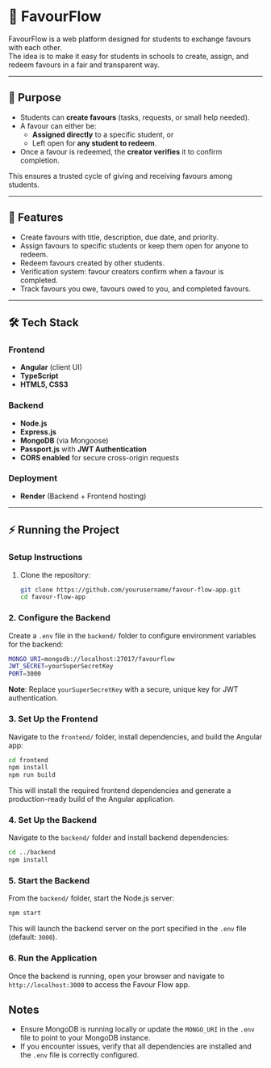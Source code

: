 # 🌟 FavourFlow

FavourFlow is a web platform designed for students to exchange favours with each other.  
The idea is to make it easy for students in schools to create, assign, and redeem favours in a fair and transparent way.

---

## 🎯 Purpose
- Students can **create favours** (tasks, requests, or small help needed).
- A favour can either be:
  - **Assigned directly** to a specific student, or  
  - Left open for **any student to redeem**.
- Once a favour is redeemed, the **creator verifies** it to confirm completion.

This ensures a trusted cycle of giving and receiving favours among students.

---

## 🚀 Features
- Create favours with title, description, due date, and priority.
- Assign favours to specific students or keep them open for anyone to redeem.
- Redeem favours created by other students.
- Verification system: favour creators confirm when a favour is completed.
- Track favours you owe, favours owed to you, and completed favours.

---

## 🛠️ Tech Stack
### Frontend
- **Angular** (client UI)
- **TypeScript**
- **HTML5, CSS3**

### Backend
- **Node.js**
- **Express.js**
- **MongoDB** (via Mongoose)
- **Passport.js** with **JWT Authentication**
- **CORS enabled** for secure cross-origin requests

### Deployment
- **Render** (Backend + Frontend hosting)

---

## ⚡ Running the Project

### Setup Instructions
1. Clone the repository:
   ```bash
   git clone https://github.com/yourusername/favour-flow-app.git
   cd favour-flow-app

### 2. Configure the Backend
Create a `.env` file in the `backend/` folder to configure environment variables for the backend:

```bash
MONGO_URI=mongodb://localhost:27017/favourflow
JWT_SECRET=yourSuperSecretKey
PORT=3000
```

**Note**: Replace `yourSuperSecretKey` with a secure, unique key for JWT authentication.

### 3. Set Up the Frontend
Navigate to the `frontend/` folder, install dependencies, and build the Angular app:

```bash
cd frontend
npm install
npm run build
```

This will install the required frontend dependencies and generate a production-ready build of the Angular application.

### 4. Set Up the Backend
Navigate to the `backend/` folder and install backend dependencies:

```bash
cd ../backend
npm install
```

### 5. Start the Backend
From the `backend/` folder, start the Node.js server:

```bash
npm start
```

This will launch the backend server on the port specified in the `.env` file (default: `3000`).

### 6. Run the Application
Once the backend is running, open your browser and navigate to `http://localhost:3000` to access the Favour Flow app.

## Notes
- Ensure MongoDB is running locally or update the `MONGO_URI` in the `.env` file to point to your MongoDB instance.
- If you encounter issues, verify that all dependencies are installed and the `.env` file is correctly configured.
